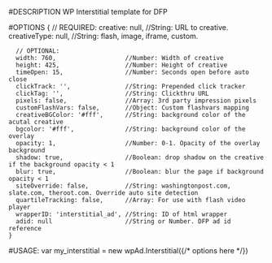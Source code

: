 #DESCRIPTION
WP Interstitial template for DFP

#OPTIONS
    {
      // REQUIRED:
      creative: null,               //String: URL to creative.
      creativeType: null,           //String: flash, image, iframe, custom.

      // OPTIONAL:
      width: 760,                   //Number: Width of creative
      height: 425,                  //Number: Height of creative
      timeOpen: 15,                 //Number: Seconds open before auto close
      clickTrack: '',               //String: Prepended click tracker
      clickTag: '',                 //String: Clickthru URL
      pixels: false,                //Array: 3rd party impression pixels
      customFlashVars: false,       //Object: Custom flashvars mapping
      creativeBGColor: '#fff',      //String: background color of the acutal creative
      bgcolor: '#fff',              //String: background color of the overlay
      opacity: 1,                   //Number: 0-1. Opacity of the overlay background
      shadow: true,                 //Boolean: drop shadow on the creative if the background opacity < 1
      blur: true,                   //Boolean: blur the page if background opacity < 1
      siteOverride: false,          //String: washingtonpost.com, slate.com, theroot.com. Override auto site detection
      quartileTracking: false,      //Array: For use with flash video player
      wrapperID: 'interstitial_ad', //String: ID of html wrapper
      adid: null                    //String or Number. DFP ad id reference
    }

#USAGE:
    var my_interstitial = new wpAd.Interstitial({/* options here */})